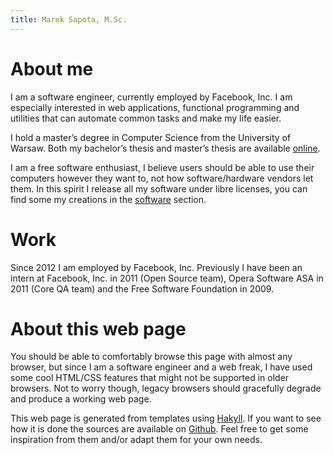 ```yaml
---
title: Marek Sapota, M.Sc.
---
```


# About me

I am a software engineer, currently employed by Facebook, Inc.  I am especially
interested in web applications, functional programming and utilities that can
automate common tasks and make my life easier.

I hold a master’s degree in Computer Science from the University of Warsaw.
Both my bachelor’s thesis and master’s thesis are available
[online](/thesis.html).

I am a free software enthusiast, I believe users should be able to use their
computers however they want to, not how software/hardware vendors let them.  In
this spirit I release all my software under libre licenses, you can find some my
creations in the [software](/software.html) section.

# Work

Since 2012 I am employed by Facebook, Inc.  Previously I have been an intern at
Facebook, Inc. in 2011 (Open Source team), Opera Software ASA in 2011 (Core QA
team) and the Free Software Foundation in 2009.

# About this web page

You should be able to comfortably browse this page with almost any browser, but
since I am a software engineer and a web freak, I have used some cool HTML/CSS
features that might not be supported in older browsers.  Not to worry though,
legacy browsers should gracefully degrade and produce a working web page.

This web page is generated from templates using [Hakyll][hakyll].  If you want
to see how it is done the sources are available on [Github][www].  Feel free to
get some inspiration from them and/or adapt them for your own needs.

[hakyll]: http://jaspervdj.be/hakyll/index.html
[www]: https://github.com/maarons/www
